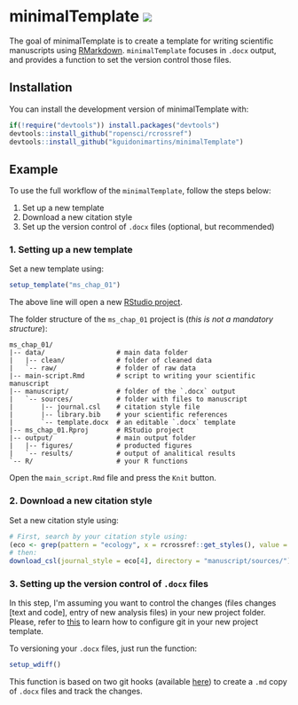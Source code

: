 # minimalTemplate ![](http://www.textfiles.com/underconstruction/HeHeartlandPark2601underconstructionbar9.gif)

The goal of minimalTemplate is to create a template for writing scientific manuscripts using [RMarkdown](https://rmarkdown.rstudio.com/). `minimalTemplate` focuses in `.docx` output, and provides a function to set the version control those files.

## Installation

You can install the development version of minimalTemplate with:

``` r
if(!require("devtools")) install.packages("devtools")
devtools::install_github("ropensci/rcrossref")
devtools::install_github("kguidonimartins/minimalTemplate")
```

## Example

To use the full workflow of the `minimalTemplate`, follow the steps below:

1. Set up a new template
2. Download a new citation style
3. Set up the version control of `.docx` files (optional, but recommended)

### 1. Setting up a new template

Set a new template using:

``` r
setup_template("ms_chap_01")
```

The above line will open a new [RStudio project](https://support.rstudio.com/hc/en-us/articles/200526207-Using-Projects).

The folder structure of the `ms_chap_01` project is (*this is not a mandatory structure*):

```
ms_chap_01/
|-- data/                  # main data folder
|   |-- clean/             # folder of cleaned data
|   `-- raw/               # folder of raw data
|-- main-script.Rmd        # script to writing your scientific manuscript
|-- manuscript/            # folder of the `.docx` output
|   `-- sources/           # folder with files to manuscript
|       |-- journal.csl    # citation style file
|       |-- library.bib    # your scientific references
|       `-- template.docx  # an editable `.docx` template
|-- ms_chap_01.Rproj       # RStudio project
|-- output/                # main output folder
|   |-- figures/           # producted figures
|   `-- results/           # output of analitical results
`-- R/                     # your R functions
```

Open the `main_script.Rmd` file and press the `Knit` button.


### 2. Download a new citation style

Set a new citation style using:

```r
# First, search by your citation style using:
(eco <- grep(pattern = "ecology", x = rcrossref::get_styles(), value = TRUE))
# then:
download_csl(journal_style = eco[4], directory = "manuscript/sources/")
```

### 3. Setting up the version control of `.docx` files

In this step, I'm assuming you want to control the changes (files changes [text and code], entry of new analysis files) in your new project folder. Please, refer to [this](https://kbroman.org/github_tutorial/) to learn how to configure git in your new project template.

To versioning your `.docx` files, just run the function:

```r
setup_wdiff()
```

This function is based on two git hooks (available [here](https://github.com/vigente/gerardus/tree/master/shell-script)) to create a `.md` copy of `.docx` files and track the changes.
